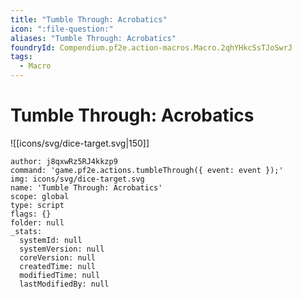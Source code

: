 ```yaml
---
title: "Tumble Through: Acrobatics"
icon: ":file-question:"
aliases: "Tumble Through: Acrobatics"
foundryId: Compendium.pf2e.action-macros.Macro.2qhYHkcSsTJoSwrJ
tags:
  - Macro
---
```


# Tumble Through: Acrobatics
![[icons/svg/dice-target.svg|150]]

```Macro
author: j8qxwRz5RJ4kkzp9
command: 'game.pf2e.actions.tumbleThrough({ event: event });'
img: icons/svg/dice-target.svg
name: 'Tumble Through: Acrobatics'
scope: global
type: script
flags: {}
folder: null
_stats:
  systemId: null
  systemVersion: null
  coreVersion: null
  createdTime: null
  modifiedTime: null
  lastModifiedBy: null
```
